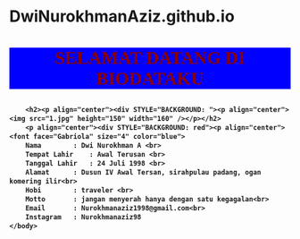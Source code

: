 # DwiNurokhmanAziz.github.io

<html>
	<head>
		<title>BIODATA AZIZ</title>
	</head>
	<body background="A710160074.jpg">
		<h1><div STYLE="BACKGROUND: blue"><p align="center"><font face="Gabriola" size="6" color="darkred">
		<b> SELAMAT DATANG DI BIODATAKU </br> </font></p></div></h1>

		<h2><p align="center"><div STYLE="BACKGROUND: "><p align="center"><img src="1.jpg" height="150" width="160" /></p></h2>
		<p align="center"><div STYLE="BACKGROUND: red"><p align="center"><font face="Gabriola" size="4" color="blue">
		Nama 		: Dwi Nurokhman A <br>
		Tempat Lahir	: Awal Terusan <br>
		Tanggal Lahir	: 24 Juli 1998 <br> 
		Alamat		: Dusun IV Awal Tersan, sirahpulau padang, ogan komering ilir<br>
		Hobi		: traveler <br>
		Motto		: jangan menyerah hanya dengan satu kegagalan<br>
		Email		: Nurokhmanaziz1998@gmail.com<br>
		Instagram	: Nurokhmanaziz98
	</body>
</html>

</html>
